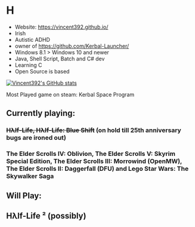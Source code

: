 # H
- Website: https://vincent392.github.io/
- Irish
- Autistic ADHD
- owner of https://github.com/Kerbal-Launcher/
- Windows 8.1 > Windows 10 and newer
- Java, Shell Script, Batch and C# dev
- Learning C
- Open Source is based

[![Vincent392's GitHub stats](https://github-readme-stats.vercel.app/api?username=Vincent392)](https://github.com/anuraghazra/github-readme-stats)

Most Played game on steam:
Kerbal Space Program
## Currently playing:
### ~~Hλlf-Life, Hλlf-Life: Blue Shift~~ (on hold till 25th anniversary bugs are ironed out)
### The Elder Scrolls IV: Oblivion, The Elder Scrolls V: Skyrim Special Edition, The Elder Scrolls III: Morrowind (OpenMW), The Elder Scrolls II: Daggerfall (DFU) and Lego Star Wars: The Skywalker Saga
## Will Play:
## Hλlf-Life ² (possibly)